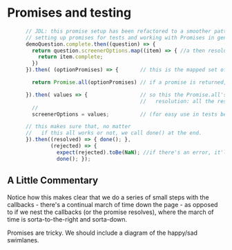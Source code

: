 # Promises and testing

```javascript
      // JDL: this promise setup has been refactored to a smoother pattern for
      // setting up promises for tests and working with Promises in general
      demoQuestion.complete.then((question) => {
        return question.screenerOptions.map((item) => { //a then resolution returns it's value so...
          return item.complete;
        })
      }).then( (optionPromises) => {       // this is the mapped set of promises from 2 lines up

        return Promise.all(optionPromises) // if a promise is returned, *it's* the new thing in the resolution chain

      }).then( values => {                 // so this the Promise.all's
                                           //   resolution: all the resolved values of the optionPromises
        //
        screenerOptions = values;          // (for easy use in tests below)

      // this makes sure that, no matter
      //   if this all works or not, we call done() at the end.
      }).then((resolved) => { done(); },
              (rejected) => {
                expect(rejected).toBe(NaN); //if there's an error, it'll be printed
                done(); });

```

## A Little Commentary

Notice how this makes clear that we do a series of small steps with the callbacks - there's a continual march of time down the page - as opposed to if we nest the callbacks (or the promise resolves), where the march of time is sorta-to-the-right and sorta-down.

Promises are tricky. We should include a diagram of the happy/sad swimlanes.
